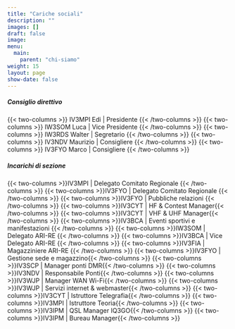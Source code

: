```yaml
---
title: "Cariche sociali"
description: ""
images: []
draft: false
image: 
menu:
  main:
    parent: "chi-siamo"
weight: 15
layout: page
show-date: false
---
```


##### Consiglio direttivo

{{< two-columns >}}
IV3MPI Edi | Presidente
{{< /two-columns >}}
{{< two-columns >}}
IW3SOM Luca | Vice Presidente
{{< /two-columns >}}
{{< two-columns >}}
IW3RDS Walter | Segretario
{{< /two-columns >}}
{{< two-columns >}}
IV3NDV Maurizio | Consigliere
{{< /two-columns >}}
{{< two-columns >}}
IV3FYO Marco | Consigliere
{{< /two-columns >}}

##### Incarichi di sezione

{{< two-columns >}}IV3MPI | Delegato Comitato Regionale {{< /two-columns >}}
{{< two-columns >}}IV3FYO | Delegato Comitato Regionale {{< /two-columns >}}
{{< two-columns >}}IV3FYO | Pubbliche relazioni {{< /two-columns >}}
{{< two-columns >}}IV3CYT | HF & Contest Manager{{< /two-columns >}}
{{< two-columns >}}IV3CYT | VHF & UHF Manager{{< /two-columns >}}
{{< two-columns >}}IV3BCA | Eventi sportivi e manifestazioni {{< /two-columns >}}
{{< two-columns >}}IW3SOM | Delegato ARI-RE {{< /two-columns >}}
{{< two-columns >}}IV3BCA | Vice Delegato ARI-RE {{< /two-columns >}}
{{< two-columns >}}IV3FIA | Magazziniere ARI-RE {{< /two-columns >}}
{{< two-columns >}}IV3FYO | Gestione sede e magazzino{{< /two-columns >}}
{{< two-columns >}}IV3SCP | Manager ponti DMR{{< /two-columns >}}
{{< two-columns >}}IV3NDV | Responsabile Ponti{{< /two-columns >}}
{{< two-columns >}}IV3WJP | Manager WAN Wi-Fi{{< /two-columns >}}
{{< two-columns >}}IV3WJP | Servizi internet & webmaster{{< /two-columns >}}
{{< two-columns >}}IV3CYT | Istruttore Telegrafia{{< /two-columns >}}
{{< two-columns >}}IV3MPI | Istruttore Teoria{{< /two-columns >}}
{{< two-columns >}}IV3IPM | QSL Manager IQ3GO{{< /two-columns >}}
{{< two-columns >}}IV3IPM | Bureau Manager{{< /two-columns >}}
